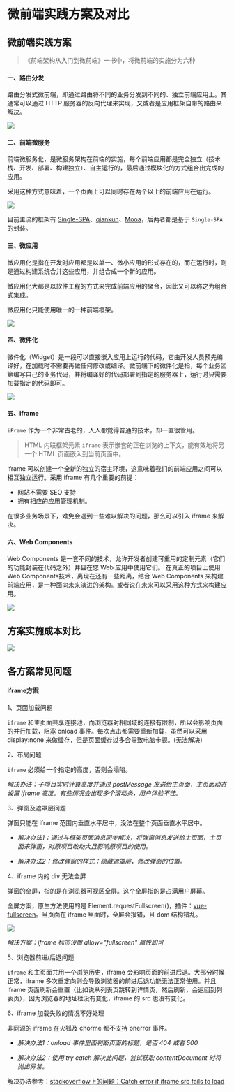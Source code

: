 
# 微前端实践方案及对比

## 微前端实践方案

> 《前端架构从入门到微前端》一书中，将微前端的实施分为六种

#### 一、路由分发
 
路由分发式微前端，即通过路由将不同的业务分发到不同的、独立前端应用上。其通常可以通过 HTTP 服务器的反向代理来实现，又或者是应用框架自带的路由来解决。

<img src="./images/微前端实践方案及对比/路由分发-方案示例.png">

#### 二、前端微服务

前端微服务化，是微服务架构在前端的实施，每个前端应用都是完全独立（技术栈、开发、部署、构建独立）、自主运行的，最后通过模块化的方式组合出完成的应用。

采用这种方式意味着，一个页面上可以同时存在两个以上的前端应用在运行。

<img src="./images/微前端实践方案及对比/前端微服务-方案示例.png">

目前主流的框架有 [Single-SPA](https://single-spa.js.org/)、[qiankun](https://qiankun.umijs.org/)、[Mooa](https://github.com/phodal/mooa)，后两者都是基于 `Single-SPA` 的封装。

#### 三、微应用
 
 微应用化是指在开发时应用都是以单一、微小应用的形式存在的，而在运行时，则是通过构建系统合并这些应用，并组合成一个新的应用。

 微应用化大都是以软件工程的方式来完成前端应用的聚合，因此又可以称之为组合式集成。

 微应用化只能使用唯一的一种前端框架。

 <img src="./images/微前端实践方案及对比/微应用-方案示例.png">

#### 四、微件化

 微件化（Widget）是一段可以直接嵌入应用上运行的代码，它由开发人员预先编译好，在加载时不需要再做任何修改或编译。微前端下的微件化是指，每个业务团第编写自己的业务代码，并将编译好的代码部署到指定的服务器上，运行时只需要加载指定的代码即可。

 <img src="./images/微前端实践方案及对比/微件化-方案示例.png">

#### 五、iframe

  `iFrame` 作为一个非常古老的，人人都觉得普通的技术，却一直很管用。

 > HTML 内联框架元素 `iframe` 表示嵌套的正在浏览的上下文，能有效地将另一个 HTML 页面嵌入到当前页面中。

 iframe 可以创建一个全新的独立的宿主环境，这意味着我们的前端应用之间可以相互独立运行。采用 iframe 有几个重要的前提：

 - 网站不需要 SEO 支持
 - 拥有相应的应用管理机制。

 在很多业务场景下，难免会遇到一些难以解决的问题，那么可以引入 iframe 来解决。

#### 六、Web Components

 Web Components 是一套不同的技术，允许开发者创建可重用的定制元素（它们的功能封装在代码之外）并且在您 Web 应用中使用它们。
在真正的项目上使用 Web Components技术，离现在还有一些距离，结合 Web Components 来构建前端应用，是一种面向未来演进的架构。或者说在未来可以采用这种方式来构建应用。

<img src="./images/微前端实践方案及对比/WebComponents-方案示例.png">

## 方案实施成本对比

<img src="./images/微前端实践方案及对比/微前端方案对比.png">

## 各方案常见问题

#### iframe方案
 
 1、页面加载问题

`iframe` 和主页面共享连接池，而浏览器对相同域的连接有限制，所以会影响页面的并行加载，阻塞 onload 事件。每次点击都需要重新加载，虽然可以采用 display:none 来做缓存，但是页面缓存过多会导致电脑卡顿。(无法解决)

 2、布局问题

`iframe` 必须给一个指定的高度，否则会塌陷。

*解决办法：子项目实时计算高度并通过 postMessage 发送给主页面，主页面动态设置 iframe 高度。有些情况会出现多个滚动条，用户体验不佳。*

3、弹窗及遮罩层问题

弹窗只能在 iframe 范围内垂直水平居中，没法在整个页面垂直水平居中。

 - *解决办法1：通过与框架页面消息同步解决，将弹窗消息发送给主页面，主页面来弹窗，对原项目改动大且影响原项目的使用。*

 - *解决办法2：修改弹窗的样式：隐藏遮罩层，修改弹窗的位置。*


4、iframe 内的 div 无法全屏

弹窗的全屏，指的是在浏览器可视区全屏。这个全屏指的是占满用户屏幕。

全屏方案，原生方法使用的是 Element.requestFullscreen()，插件：[vue-fullscreen](https://mirari.cc/2017/08/14/%E5%85%A8%E5%B1%8F%E5%88%87%E6%8D%A2%E7%BB%84%E4%BB%B6vue-fullscreen/)。当页面在 iframe 里面时，全屏会报错，且 dom 结构错乱。

<img src="./images/微前端实践方案及对比/iframe-error.png">

*解决方案：iframe 标签设置 allow="fullscreen" 属性即可*

5、浏览器前进/后退问题

`iframe` 和主页面共用一个浏览历史，iframe 会影响页面的前进后退。大部分时候正常，iframe 多次重定向则会导致浏览器的前进后退功能无法正常使用。并且 iframe 页面刷新会重置（比如说从列表页跳转到详情页，然后刷新，会返回到列表页），因为浏览器的地址栏没有变化，iframe 的 src 也没有变化。

6、iframe 加载失败的情况不好处理

非同源的 iframe 在火狐及 chorme 都不支持 onerror 事件。

 - *解决办法1：onload 事件里面判断页面的标题，是否 404 或者 500*

 - *解决办法2：使用 try catch 解决此问题，尝试获取 contentDocument 时将抛出异常。*

解决办法参考：[stackoverflow上的问题：Catch error if iframe src fails to load](https://stackoverflow.com/questions/15273042/catch-error-if-iframe-src-fails-to-load-error-refused-to-display-http-ww)


